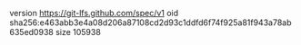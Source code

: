 version https://git-lfs.github.com/spec/v1
oid sha256:e463abb3e4a08d206a87108cd2d93c1ddfd6f74f925a81f943a78ab635ed0938
size 105938
